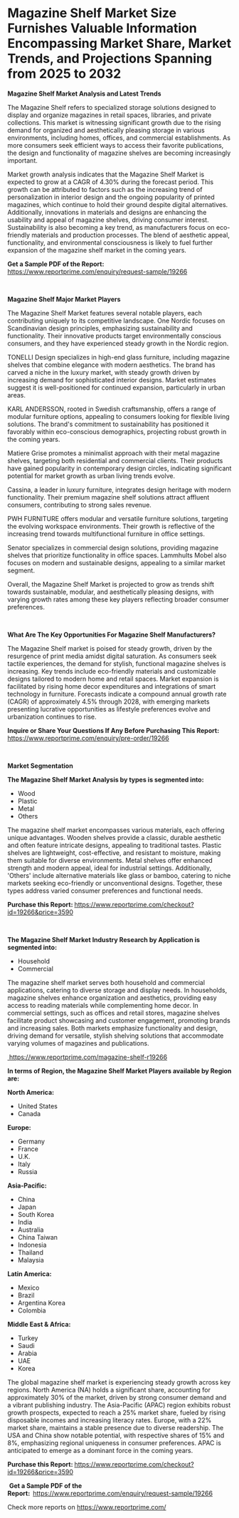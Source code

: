 <p><h1>Magazine Shelf Market Size Furnishes Valuable Information Encompassing Market Share, Market Trends, and Projections Spanning from 2025 to 2032</h1></p><p><strong>Magazine Shelf Market Analysis and Latest Trends</strong></p>
<p><p>The Magazine Shelf refers to specialized storage solutions designed to display and organize magazines in retail spaces, libraries, and private collections. This market is witnessing significant growth due to the rising demand for organized and aesthetically pleasing storage in various environments, including homes, offices, and commercial establishments. As more consumers seek efficient ways to access their favorite publications, the design and functionality of magazine shelves are becoming increasingly important.</p><p>Market growth analysis indicates that the Magazine Shelf Market is expected to grow at a CAGR of 4.30% during the forecast period. This growth can be attributed to factors such as the increasing trend of personalization in interior design and the ongoing popularity of printed magazines, which continue to hold their ground despite digital alternatives. Additionally, innovations in materials and designs are enhancing the usability and appeal of magazine shelves, driving consumer interest. Sustainability is also becoming a key trend, as manufacturers focus on eco-friendly materials and production processes. The blend of aesthetic appeal, functionality, and environmental consciousness is likely to fuel further expansion of the magazine shelf market in the coming years.</p></p>
<p><strong>Get a Sample PDF of the Report:&nbsp;</strong> <a href="https://www.reportprime.com/enquiry/request-sample/19266?utm_campaign=3323&utm_medium=2&utm_source=Github&utm_content=ia&utm_term=19032025&utm_id=magazine-shelf">https://www.reportprime.com/enquiry/request-sample/19266</a></p>
<p>&nbsp;</p>
<p><strong>Magazine Shelf Major Market Players</strong></p>
<p><p>The Magazine Shelf Market features several notable players, each contributing uniquely to its competitive landscape. One Nordic focuses on Scandinavian design principles, emphasizing sustainability and functionality. Their innovative products target environmentally conscious consumers, and they have experienced steady growth in the Nordic region.</p><p>TONELLI Design specializes in high-end glass furniture, including magazine shelves that combine elegance with modern aesthetics. The brand has carved a niche in the luxury market, with steady growth driven by increasing demand for sophisticated interior designs. Market estimates suggest it is well-positioned for continued expansion, particularly in urban areas.</p><p>KARL ANDERSSON, rooted in Swedish craftsmanship, offers a range of modular furniture options, appealing to consumers looking for flexible living solutions. The brand's commitment to sustainability has positioned it favorably within eco-conscious demographics, projecting robust growth in the coming years.</p><p>Matiere Grise promotes a minimalist approach with their metal magazine shelves, targeting both residential and commercial clients. Their products have gained popularity in contemporary design circles, indicating significant potential for market growth as urban living trends evolve.</p><p>Cassina, a leader in luxury furniture, integrates design heritage with modern functionality. Their premium magazine shelf solutions attract affluent consumers, contributing to strong sales revenue.</p><p>PWH FURNITURE offers modular and versatile furniture solutions, targeting the evolving workspace environments. Their growth is reflective of the increasing trend towards multifunctional furniture in office settings.</p><p>Senator specializes in commercial design solutions, providing magazine shelves that prioritize functionality in office spaces. Lammhults Mobel also focuses on modern and sustainable designs, appealing to a similar market segment.</p><p>Overall, the Magazine Shelf Market is projected to grow as trends shift towards sustainable, modular, and aesthetically pleasing designs, with varying growth rates among these key players reflecting broader consumer preferences.</p></p>
<p>&nbsp;</p>
<p><strong>What Are The Key Opportunities For Magazine Shelf Manufacturers?</strong></p>
<p><p>The Magazine Shelf market is poised for steady growth, driven by the resurgence of print media amidst digital saturation. As consumers seek tactile experiences, the demand for stylish, functional magazine shelves is increasing. Key trends include eco-friendly materials and customizable designs tailored to modern home and retail spaces. Market expansion is facilitated by rising home decor expenditures and integrations of smart technology in furniture. Forecasts indicate a compound annual growth rate (CAGR) of approximately 4.5% through 2028, with emerging markets presenting lucrative opportunities as lifestyle preferences evolve and urbanization continues to rise.</p></p>
<p><strong>Inquire or Share Your Questions If Any Before Purchasing This Report:</strong> <a href="https://www.reportprime.com/enquiry/pre-order/19266?utm_campaign=3323&utm_medium=2&utm_source=Github&utm_content=ia&utm_term=19032025&utm_id=magazine-shelf">https://www.reportprime.com/enquiry/pre-order/19266</a></p>
<p>&nbsp;</p>
<p><strong>Market Segmentation</strong></p>
<p><strong>The Magazine Shelf Market Analysis by types is segmented into:</strong></p>
<p><ul><li>Wood</li><li>Plastic</li><li>Metal</li><li>Others</li></ul></p>
<p><p>The magazine shelf market encompasses various materials, each offering unique advantages. Wooden shelves provide a classic, durable aesthetic and often feature intricate designs, appealing to traditional tastes. Plastic shelves are lightweight, cost-effective, and resistant to moisture, making them suitable for diverse environments. Metal shelves offer enhanced strength and modern appeal, ideal for industrial settings. Additionally, 'Others' include alternative materials like glass or bamboo, catering to niche markets seeking eco-friendly or unconventional designs. Together, these types address varied consumer preferences and functional needs.</p></p>
<p><strong>Purchase this Report:&nbsp;</strong><a href="https://www.reportprime.com/checkout?id=19266&price=3590&utm_campaign=3323&utm_medium=2&utm_source=Github&utm_content=ia&utm_term=19032025&utm_id=magazine-shelf">https://www.reportprime.com/checkout?id=19266&price=3590</a></p>
<p>&nbsp;</p>
<p><strong>The Magazine Shelf Market Industry Research by Application is segmented into:</strong></p>
<p><ul><li>Household</li><li>Commercial</li></ul></p>
<p><p>The magazine shelf market serves both household and commercial applications, catering to diverse storage and display needs. In households, magazine shelves enhance organization and aesthetics, providing easy access to reading materials while complementing home decor. In commercial settings, such as offices and retail stores, magazine shelves facilitate product showcasing and customer engagement, promoting brands and increasing sales. Both markets emphasize functionality and design, driving demand for versatile, stylish shelving solutions that accommodate varying volumes of magazines and publications.</p></p>
<p><a href="https://www.reportprime.com/magazine-shelf-r19266?utm_campaign=3323&utm_medium=2&utm_source=Github&utm_content=ia&utm_term=19032025&utm_id=magazine-shelf">&nbsp;https://www.reportprime.com/magazine-shelf-r19266</a></p>
<p><strong>In terms of Region, the Magazine Shelf Market Players available by Region are:</strong></p>
<p>
    <p> <strong> North America: </strong>
        <ul>
            <li>United States</li>
            <li>Canada</li>
        </ul>
        </p> 
    <p> <strong> Europe: </strong>
        <ul>
            <li>Germany</li>
            <li>France</li>
            <li>U.K.</li>
            <li>Italy</li>
            <li>Russia</li>
        </ul>
        </p> 
    <p> <strong> Asia-Pacific: </strong>
        <ul>
            <li>China</li>
            <li>Japan</li>
            <li>South Korea</li>
            <li>India</li>
            <li>Australia</li>
            <li>China Taiwan</li>
            <li>Indonesia</li>
            <li>Thailand</li>
            <li>Malaysia</li>
        </ul>
        </p> 
    <p> <strong> Latin America: </strong>
        <ul>
            <li>Mexico</li>
            <li>Brazil</li>
            <li>Argentina Korea</li>
            <li>Colombia</li>
        </ul>
        </p> 
    <p> <strong> Middle East & Africa: </strong>
        <ul>
            <li>Turkey</li>
            <li>Saudi</li>
            <li>Arabia</li>
            <li>UAE</li>
            <li>Korea</li>
        </ul>
    </p>
    </p>
<p><p>The global magazine shelf market is experiencing steady growth across key regions. North America (NA) holds a significant share, accounting for approximately 30% of the market, driven by strong consumer demand and a vibrant publishing industry. The Asia-Pacific (APAC) region exhibits robust growth prospects, expected to reach a 25% market share, fueled by rising disposable incomes and increasing literacy rates. Europe, with a 22% market share, maintains a stable presence due to diverse readership. The USA and China show notable potential, with respective shares of 15% and 8%, emphasizing regional uniqueness in consumer preferences. APAC is anticipated to emerge as a dominant force in the coming years.</p></p>
<p><strong>Purchase this Report: </strong><a href="https://www.reportprime.com/checkout?id=19266&price=3590&utm_campaign=3323&utm_medium=2&utm_source=Github&utm_content=ia&utm_term=19032025&utm_id=magazine-shelf">https://www.reportprime.com/checkout?id=19266&price=3590</a></p>
<p>&nbsp;<strong>Get a Sample PDF of the Report:&nbsp;&nbsp;</strong><a href="https://www.reportprime.com/enquiry/request-sample/19266?utm_campaign=3323&utm_medium=2&utm_source=Github&utm_content=ia&utm_term=19032025&utm_id=magazine-shelf">https://www.reportprime.com/enquiry/request-sample/19266</a></p>
<p><strong></strong></p>
<p>Check more reports on <a href="https://www.reportprime.com/?utm_campaign=3323&utm_medium=2&utm_source=Github&utm_content=ia&utm_term=19032025&utm_id=magazine-shelf">https://www.reportprime.com/</a></p>